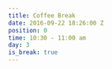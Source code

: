 ```yaml
---
title: Coffee Break
date: 2016-09-22 18:26:00 Z
position: 0
time: 10:30 - 11:00 am
day: 3
is_break: true
---
```


